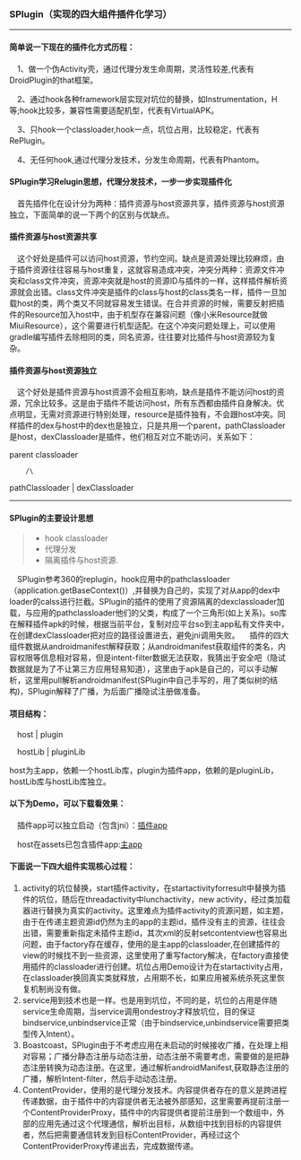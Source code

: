### SPlugin（实现的四大组件插件化学习）
------

#### 简单说一下现在的插件化方式历程：

&emsp;1、做一个伪Activity壳，通过代理分发生命周期，灵活性较差,代表有DroidPlugin的that框架。

&emsp;2、通过hook各种framework层实现对坑位的替换，如Instrumentation，H等;hook比较多，兼容性需要适配机型，代表有VirtualAPK。

&emsp;3、只hook一个classloader,hook一点，坑位占用，比较稳定，代表有RePlugin。

&emsp;4、无任何hook,通过代理分发技术，分发生命周期，代表有Phantom。

#### SPlugin学习Relugin思想，代理分发技术，一步一步实现插件化

&emsp;首先插件化在设计分为两种：插件资源与host资源共享，插件资源与host资源独立，下面简单的说一下两个的区别与优缺点。

#### 插件资源与host资源共享

&emsp;这个好处是插件可以访问host资源，节约空间。缺点是资源处理比较麻烦，由于插件资源往往容易与host重复，这就容易造成冲突，冲突分两种：资源文件冲突和class文件冲突，资源冲突就是host的资源ID与插件的一样，这样插件解析资源就会出错。class文件冲突是插件的class与host的class类名一样，插件一旦加载host的类，两个类又不同就容易发生错误。在合并资源的时候，需要反射把插件的Resource加入host中，由于机型存在兼容问题（像小米Resource就做MiuiResource），这个需要进行机型适配。在这个冲突问题处理上，可以使用gradle编写插件去除相同的类，同名资源，往往要对比插件与host资源较为复杂。

#### 插件资源与host资源独立

&emsp;这个好处是插件资源与host资源不会相互影响，缺点是插件不能访问host的资源，冗余比较多。这是由于插件不能访问host，所有东西都由插件自身解决。优点明显，无需对资源进行特别处理，resource是插件独有，不会跟host冲突。同样插件的dex与host中的dex也是独立，只是共用一个parent，pathClassloader是host，dexClassloader是插件，他们相互对立不能访问，关系如下：

parent classloader

        /\
        
 pathClassloader | dexClassloader

------

#### SPlugin的主要设计思想

> * hook classloader 
> * 代理分发
> * 隔离插件与host资源.
 
&emsp;SPlugin参考360的replugin，hook应用中的pathclassloader（application.getBaseContext()）,并替换为自己的，实现了对从app的dex中loader的calss进行拦截。SPlugin的插件的使用了资源隔离的dexclassloader加载，与应用的pathclassloader他们的父类，构成了一个三角形(如上关系)。so库在解释插件apk的时候，根据当前平台，复制对应平台so到主app私有文件夹中，在创建dexClassloader把对应的路径设置进去，避免jni调用失败。
&emsp;插件的四大组件数据从androidmanifest解释获取；从androidmanifest获取组件的类名，内容权限等信息相对容易，但是intent-filter数据无法获取，我猜出于安全吧（隐试数据就是为了不让第三方应用轻易知道），这里由于apk是自己的，可以手动解析，这里用pull解析androidmanifest(SPlugin中自己手写的，用了类似树的结构)，SPlugin解释了广播，为后面广播隐试注册做准备。

#### 项目结构：

&emsp;host     |    plugin

&emsp;hostLib  |    pluginLib

host为主app，依赖一个hostLib库，plugin为插件app，依赖的是pluginLib，hostLib库与hostLib库独立。

#### 以下为Demo，可以下载看效果：

&emsp;插件app可以独立启动（包含jni）：[插件app](https://github.com/DMings/TestPlugin/blob/master/appDemo/src/main/assets/NDK_1.0.8.apk)

&emsp;host在assets已包含插件app:[主app](https://github.com/DMings/TestPlugin/blob/master/appDemo/apk/host_demo.apk)

#### 下面说一下四大组件实现核心过程：

 1. activity的坑位替换，start插件activity，在startactivityforresult中替换为插件的坑位，随后在threadactivity中lunchactivity，new activity，经过类加载器进行替换为真实的activity。这里难点为插件activity的资源问题，如主题，由于在传递主题资源id仍然为主的app的主题id，插件没有主的资源，往往会出错，需要重新指定未插件主题id，其次xml的反射setcontentview也容易出问题，由于factory存在缓存，使用的是主app的classloader,在创建插件的view的时候找不到一些资源，这里使用了重写factory解决，在factory直接使用插件的classloader进行创建。坑位占用Demo设计为在startactivity占用，在classloader换回真实类就释放，占用期不长，如果应用被系统杀死这里恢复机制尚没有做。
 2. service用到技术也是一样。也是用到坑位，不同的是，坑位的占用是伴随service生命周期，当service调用ondestroy才释放坑位，目的保证bindservice,unbindservice正常（由于bindservice,unbindservice需要把类型传入Intent）。
 3. Boastcoast，SPlugin由于不考虑应用在未启动的时候接收广播，在处理上相对容易；广播分静态注册与动态注册，动态注册不需要考虑，需要做的是把静态注册转换为动态注册。在这里，通过解析androidManifest,获取静态注册的广播，解析Intent-filter，然后手动动态注册。
 4. ContentProvider，使用的是代理分发技术。内容提供者存在的意义是跨进程传递数据，由于插件中的内容提供者无法被外部感知，这里需要再提前注册一个ContentProviderProxy，插件中的内容提供者提前注册到一个数组中，外部的应用先通过这个代理通信，解析出目标，从数组中找到目标的内容提供者，然后把需要通信转发到目标ContentProvider，再经过这个ContentProviderProxy传递出去，完成数据传递。
